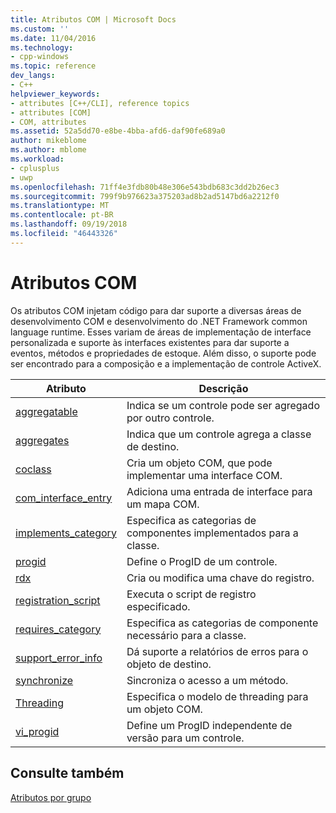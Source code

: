 ```yaml
---
title: Atributos COM | Microsoft Docs
ms.custom: ''
ms.date: 11/04/2016
ms.technology:
- cpp-windows
ms.topic: reference
dev_langs:
- C++
helpviewer_keywords:
- attributes [C++/CLI], reference topics
- attributes [COM]
- COM, attributes
ms.assetid: 52a5dd70-e8be-4bba-afd6-daf90fe689a0
author: mikeblome
ms.author: mblome
ms.workload:
- cplusplus
- uwp
ms.openlocfilehash: 71ff4e3fdb80b48e306e543bdb683c3dd2b26ec3
ms.sourcegitcommit: 799f9b976623a375203ad8b2ad5147bd6a2212f0
ms.translationtype: MT
ms.contentlocale: pt-BR
ms.lasthandoff: 09/19/2018
ms.locfileid: "46443326"
---
```

# <a name="com-attributes"></a>Atributos COM
Os atributos COM injetam código para dar suporte a diversas áreas de desenvolvimento COM e desenvolvimento do .NET Framework common language runtime. Esses variam de áreas de implementação de interface personalizada e suporte às interfaces existentes para dar suporte a eventos, métodos e propriedades de estoque. Além disso, o suporte pode ser encontrado para a composição e a implementação de controle ActiveX.
  
|Atributo|Descrição|
|---------------|-----------------|
|[aggregatable](../windows/aggregatable.md)|Indica se um controle pode ser agregado por outro controle.|
|[aggregates](../windows/aggregates.md)|Indica que um controle agrega a classe de destino.|
|[coclass](../windows/coclass.md)|Cria um objeto COM, que pode implementar uma interface COM.|
|[com_interface_entry](../windows/com-interface-entry-cpp.md)|Adiciona uma entrada de interface para um mapa COM.|
|[implements_category](../windows/implements-category.md)|Especifica as categorias de componentes implementados para a classe.|
|[progid](../windows/progid.md)|Define o ProgID de um controle.|
|[rdx](../windows/rdx.md)|Cria ou modifica uma chave do registro.|
|[registration_script](../windows/registration-script.md)|Executa o script de registro especificado.|
|[requires_category](../windows/requires-category.md)|Especifica as categorias de componente necessário para a classe.|
|[support_error_info](../windows/support-error-info.md)|Dá suporte a relatórios de erros para o objeto de destino.|
|[synchronize](../windows/synchronize.md)|Sincroniza o acesso a um método.|
|[Threading](../windows/threading-cpp.md)|Especifica o modelo de threading para um objeto COM.|
|[vi_progid](../windows/vi-progid.md)|Define um ProgID independente de versão para um controle.|
  
## <a name="see-also"></a>Consulte também

[Atributos por grupo](../windows/attributes-by-group.md)